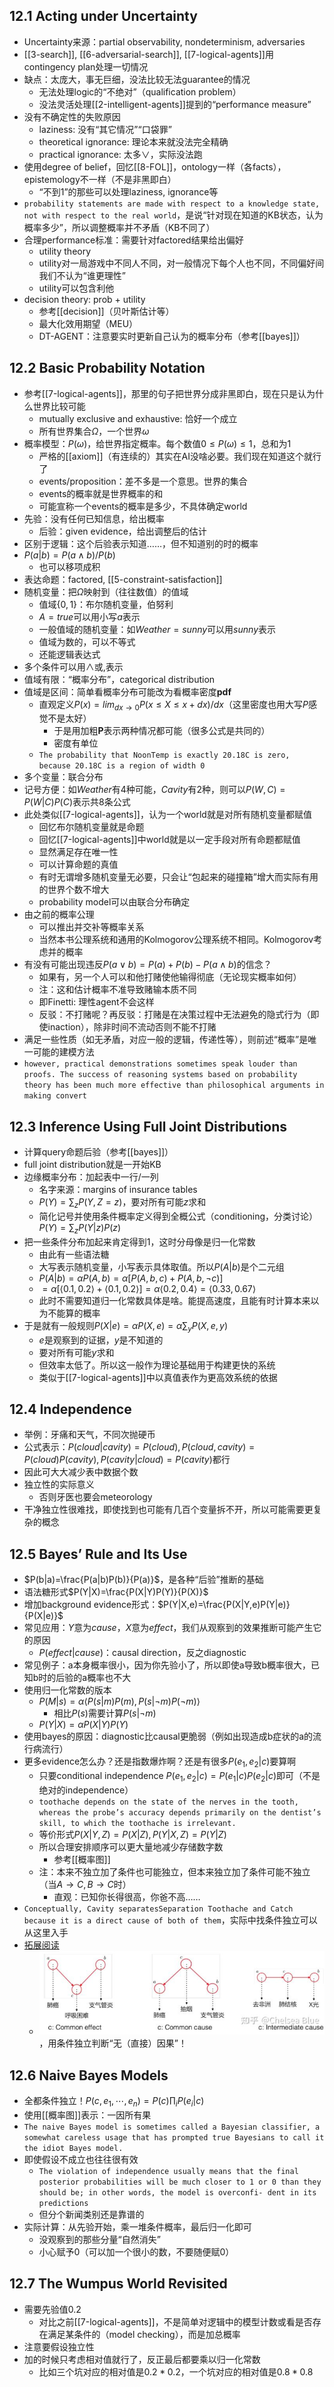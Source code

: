 ## 12.1 Acting under Uncertainty
- Uncertainty来源：partial observability, nondeterminism, adversaries
- [[3-search]], [[6-adversarial-search]], [[7-logical-agents]]用contingency plan处理一切情况
- 缺点：太庞大，事无巨细，没法比较无法guarantee的情况
  - 无法处理logic的“不绝对”（qualification problem）
  - 没法灵活处理[[2-intelligent-agents]]提到的“performance measure”
- 没有不确定性的失败原因
  - laziness: 没有“其它情况”“口袋罪”
  - theoretical ignorance: 理论本来就没法完全精确
  - practical ignorance: 太多$\vee$，实际没法跑
- 使用degree of belief，回忆[[8-FOL]]，ontology一样（各facts），epistemology不一样（不是非黑即白）
  - “不到1”的那些可以处理laziness, ignorance等
- `probability statements are made with respect to a knowledge state, not with respect to the real world`，是说“针对现在知道的KB状态，认为概率多少”，所以调整概率并不矛盾（KB不同了）
- 合理performance标准：需要针对factored结果给出偏好
  - utility theory
  - utility对一局游戏中不同人不同，对一般情况下每个人也不同，不同偏好间我们不认为“谁更理性”
  - utility可以包含利他
- decision theory: prob + utility
  - 参考[[decision]]（贝叶斯估计等）
  - 最大化效用期望（MEU）
  - DT-AGENT：注意要实时更新自己认为的概率分布（参考[[bayes]]）
## 12.2 Basic Probability Notation
- 参考[[7-logical-agents]]，那里的句子把世界分成非黑即白，现在只是认为什么世界比较可能
  - mutually exclusive and exhaustive: 恰好一个成立
  - 所有世界集合$\Omega$，一个世界$\omega$
- 概率模型：$P(\omega)$，给世界指定概率。每个数值$0\le P(\omega)\le 1$，总和为1
  - 严格的[[axiom]]（有连续的）其实在AI没啥必要。我们现在知道这个就行了
  - events/proposition：差不多是一个意思。世界的集合
  - events的概率就是世界概率的和
  - 可能宣称一个events的概率是多少，不具体确定world
- 先验：没有任何已知信息，给出概率
  - 后验：given evidence，给出调整后的估计
- 区别于逻辑：这个后验表示知道……，但不知道别的时的概率
- $P(a|b)=P(a\wedge b)/P(b)$
  - 也可以移项成积
- 表达命题：factored, [[5-constraint-satisfaction]]
- 随机变量：把$\Omega$映射到（往往数值）的值域
  - 值域$\{0,1\}$：布尔随机变量，伯努利
  - $A=true$可以用小写$a$表示
  - 一般值域的随机变量：如$Weather=sunny$可以用$sunny$表示
  - 值域为数的，可以不等式
  - 还能逻辑表达式
- 多个条件可以用$\wedge$或$,$表示
- 值域有限：“概率分布”，categorical distribution
- 值域是区间：简单看概率分布可能改为看概率密度**pdf**
  - 直观定义$P(x)=lim_{dx\to 0} P(x\le X\le x+dx)/dx$（这里密度也用大写$P$感觉不是太好）
    - 于是用加粗**P**表示两种情况都可能（很多公式是共同的）
    - 密度有单位
  - `The probability that NoonTemp is exactly 20.18C is zero, because 20.18C is a region of width 0`
- 多个变量：联合分布
- 记号方便：如$Weather$有4种可能，$Cavity$有2种，则可以$P(W,C)=P(W|C)P(C)$表示共8条公式
- 此处类似[[7-logical-agents]]，认为一个world就是对所有随机变量都赋值
  - 回忆布尔随机变量就是命题
  - 回忆[[7-logical-agents]]中world就是以一定手段对所有命题都赋值
  - 显然满足存在唯一性
  - 可以计算命题的真值
  - 有时无谓增多随机变量无必要，只会让“包起来的碰撞箱”增大而实际有用的世界个数不增大
  - probability model可以由联合分布确定
- 由之前的概率公理
  - 可以推出并交补等概率关系
  - 当然本书公理系统和通用的Kolmogorov公理系统不相同。Kolmogorov考虑并的概率
- 有没有可能出现违反$P(a\vee b)=P(a)+P(b)-P(a\wedge b)$的信念？
  - 如果有，另一个人可以和他打赌使他输得彻底（无论现实概率如何）
  - 注：这和估计概率不准导致赌输本质不同
  - 即Finetti: 理性agent不会这样
  - 反驳：不打赌呢？再反驳：打赌是在决策过程中无法避免的隐式行为（即使inaction），除非时间不流动否则不能不打赌
- 满足一些性质（如无矛盾，对应一般的逻辑，传递性等），则前述“概率”是唯一可能的建模方法
- `however, practical demonstrations sometimes speak louder than proofs. The success of reasoning systems based on probability theory has been much more effective than philosophical arguments in making convert`
## 12.3 Inference Using Full Joint Distributions
- 计算query命题后验（参考[[bayes]]）
- full joint distribution就是一开始KB
- 边缘概率分布：加起表中一行/一列
  - 名字来源：margins of insurance tables
  - $P(Y)=\sum_z P(Y,Z=z)$，要对所有可能$z$求和
  - 简化记号并使用条件概率定义得到全概公式（conditioning，分类讨论）$P(Y)=\sum_z P(Y|z)P(z)$
- 把一些条件分布加起来肯定得到1，这时分母像是归一化常数
  - 由此有一些语法糖
  - 大写表示随机变量，小写表示具体取值。所以$P(A|b)$是个二元组
  - $P(A|b)=\alpha P(A,b)=\alpha[P(A,b,c)+P(A,b,\neg c)]$
  - $=\alpha[\langle 0.1, 0.2\rangle +\langle0.1, 0.2\rangle]=\alpha\langle 0.2, 0.4\rangle=\langle0.33, 0.67\rangle$
  - 此时不需要知道归一化常数具体是啥。能提高速度，且能有时计算本来以为不能算的概率
- 于是就有一般规则$P(X|e)=\alpha P(X,e)=\alpha\sum_y P(X,e,y)$
  - $e$是观察到的证据，$y$是不知道的
  - 要对所有可能$y$求和
  - 但效率太低了。所以这一般作为理论基础用于构建更快的系统
  - 类似于[[7-logical-agents]]中以真值表作为更高效系统的依据
## 12.4 Independence
- 举例：牙痛和天气，不同次抛硬币
- 公式表示：$P(cloud|cavity)=P(cloud),P(cloud,cavity)=P(cloud)P(cavity),P(cavity|cloud)=P(cavity)$都行
- 因此可大大减少表中数据个数
- 独立性的实际意义
  - 否则牙医也要会meteorology
- 干净独立性很难找，即使找到也可能有几百个变量拆不开，所以可能需要更复杂的概念
## 12.5 Bayes’ Rule and Its Use
- $P(b|a)=\frac{P(a|b)P(b)}{P(a)}$，是各种“后验”推断的基础
- 语法糖形式$P(Y|X)=\frac{P(X|Y)P(Y)}{P(X)}$
- 增加background evidence形式：$P(Y|X,e)=\frac{P(X|Y,e)P(Y|e)}{P(X|e)}$
- 常见应用：$Y$意为$cause$，$X$意为$effect$，我们从观察到的效果推断可能产生它的原因
  - $P(effect|cause)$：causal direction，反之diagnostic
- 常见例子：a本身概率很小，因为你先验小了，所以即使a导致b概率很大，已知b时的后验的a概率也不大
- 使用归一化常数的版本
  - $P(M|s)=\alpha\langle P(s|m)P(m),P(s|\neg m) P(\neg m) \rangle$
    - 相比$P(s)$需要计算$P(s|\neg m)$
  - $P(Y|X)=\alpha P(X|Y)P(Y)$
- 使用bayes的原因：diagnostic比causal更脆弱（例如出现造成b症状的a的流行病流行）
- 更多evidence怎么办？还是指数爆炸啊？还是有很多$P(e_1,e_2|c)$要算啊
  - 只要conditional independence $P(e_1,e_2|c)=P(e_1|c)P(e_2|c)$即可（不是绝对的independence）
  - `toothache depends on the state of the nerves in the tooth, whereas the probe’s accuracy depends primarily on the dentist’s skill, to which the toothache is irrelevant.`
  - 等价形式$P(X|Y,Z)=P(X|Z),P(Y|X,Z)=P(Y|Z)$
  - 所以合理安排顺序可以更大量地减少存储数字数
    - 参考[[概率图]]
  - 注：本来不独立加了条件也可能独立，但本来独立加了条件可能不独立（当$A\to C, B\to C$时）
    - 直观：已知你长得很高，你爸不高……
- `Conceptually, Cavity separatesSeparation Toothache and Catch because it is a direct cause of both of them`，实际中找条件独立可以从这里入手
- [拓展阅读](https://zhuanlan.zhihu.com/p/397796913)
  - ![](causal.png)，用条件独立判断“无（直接）因果”！
## 12.6 Naive Bayes Models
- 全都条件独立！$P(c,e_1,\cdots,e_n)=P(c)\prod_i P(e_i|c)$
- 使用[[概率图]]表示：一因所有果
- `The naive Bayes model is sometimes called a Bayesian classifier, a somewhat careless usage that has prompted true Bayesians to call it the idiot Bayes model.`
- 即使假设不成立也往往很有效
  - `The violation of independence usually means that the final posterior probabilities will be much closer to 1 or 0 than they should be; in other words, the model is overconfi- dent in its predictions`
  - 但分个新闻类别还是靠谱的
- 实际计算：从先验开始，乘一堆条件概率，最后归一化即可
  - 没观察到的那些分量“自然消失”
  - 小心赋予0（可以加一个很小的数，不要随便赋0）
## 12.7 The Wumpus World Revisited
- 需要先验值0.2
  - 对比之前[[7-logical-agents]]，不是简单对逻辑中的模型计数或看是否存在满足某条件的（model checking），而是加总概率
- 注意要假设独立性
- 加的时候只考虑相对值就行了，反正最后都要乘以归一化常数
  - 比如三个坑对应的相对值是$0.2*0.2$，一个坑对应的相对值是$0.8*0.8$